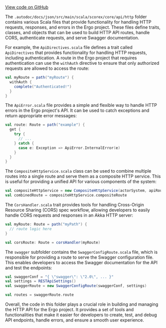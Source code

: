 [View code on GitHub](https://github.com/ergoplatform/ergo/.autodoc/docs/json/src/main/scala/scorex/core/api/http)

The `.autodoc/docs/json/src/main/scala/scorex/core/api/http` folder contains various Scala files that provide functionality for handling HTTP requests, responses, and errors in the Ergo project. These files define traits, classes, and objects that can be used to build HTTP API routes, handle CORS, authenticate requests, and serve Swagger documentation.

For example, the `ApiDirectives.scala` file defines a trait called `ApiDirectives` that provides functionality for handling HTTP requests, including authentication. A route in the Ergo project that requires authentication can use the `withAuth` directive to ensure that only authorized requests are allowed to access the route:

```scala
val myRoute = path("myRoute") {
  withAuth {
    complete("Authenticated!")
  }
}
```

The `ApiError.scala` file provides a simple and flexible way to handle HTTP errors in the Ergo project's API. It can be used to catch exceptions and return appropriate error messages:

```scala
val route: Route = path("example") {
  get {
    try {
      // ...
    } catch {
      case e: Exception => ApiError.InternalError(e)
    }
  }
}
```

The `CompositeHttpService.scala` class can be used to combine multiple routes into a single route and serve them as a composite HTTP service. This is useful for providing a unified API for various components of the system:

```scala
val compositeHttpService = new CompositeHttpService(actorSystem, apiRoutes, restApiSettings, swaggerConf)
val combinedRoute = compositeHttpService.compositeRoute
```

The `CorsHandler.scala` trait provides tools for handling Cross-Origin Resource Sharing (CORS) spec workflow, allowing developers to easily handle CORS requests and responses in an Akka HTTP server:

```scala
val myRoute: Route = path("myPath") {
  // route logic here
}

val corsRoute: Route = corsHandler(myRoute)
```

The `swagger` subfolder contains the `SwaggerConfigRoute.scala` file, which is responsible for providing a route to serve the Swagger configuration file. This enables developers to access the Swagger documentation for the API and test the endpoints:

```scala
val swaggerConf = "{ \"swagger\": \"2.0\", ... }"
val settings = RESTApiSettings()
val swaggerRoute = new SwaggerConfigRoute(swaggerConf, settings)

val routes = swaggerRoute.route
```

Overall, the code in this folder plays a crucial role in building and managing the HTTP API for the Ergo project. It provides a set of tools and functionalities that make it easier for developers to create, test, and debug API endpoints, handle errors, and ensure a smooth user experience.
